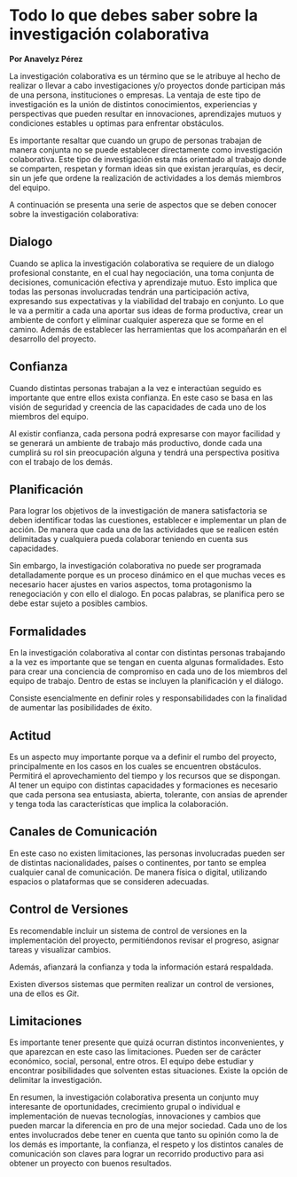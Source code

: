 # Todo lo que debes saber sobre la investigación colaborativa

**Por Anavelyz Pérez**

La investigación colaborativa es un término que se le atribuye al hecho de
realizar o llevar a cabo investigaciones y/o proyectos donde participan más de
una persona, instituciones o empresas. La ventaja de este tipo de investigación
es la unión de distintos conocimientos, experiencias y perspectivas que pueden
resultar en innovaciones, aprendizajes mutuos y condiciones estables u optimas
para enfrentar obstáculos.

Es importante resaltar que cuando un grupo de personas trabajan de manera
conjunta no se puede establecer directamente como investigación colaborativa.
Este tipo de investigación esta más orientado al trabajo donde se comparten,
respetan y forman ideas sin que existan jerarquías, es decir, sin un jefe que
ordene la realización de actividades a los demás miembros del equipo.

A continuación se presenta una serie de aspectos que se deben conocer sobre la
investigación colaborativa:

## Dialogo

Cuando se aplica la investigación colaborativa se requiere de un dialogo
profesional constante, en el cual hay negociación, una toma conjunta de
decisiones, comunicación efectiva y aprendizaje mutuo. Esto implica que todas
las personas involucradas tendrán una participación activa, expresando sus
expectativas y la viabilidad del trabajo en conjunto. Lo que le va a permitir a
cada una aportar sus ideas de forma productiva, crear un ambiente de confort y
eliminar cualquier aspereza que se forme en el camino. Además de establecer las
herramientas que los acompañarán en el desarrollo del proyecto.

## Confianza

Cuando distintas personas trabajan a la vez e interactúan seguido es importante
que entre ellos exista confianza. En este caso se basa en las visión de
seguridad y creencia de las capacidades de cada uno de los miembros del equipo.

Al existir confianza, cada persona podrá expresarse con mayor facilidad y se
generará un ambiente de trabajo más productivo, donde cada una cumplirá su rol
sin preocupación alguna y tendrá una perspectiva positiva con el trabajo de los
demás.

## Planificación

Para lograr los objetivos de la investigación de manera satisfactoria se deben
identificar todas las cuestiones, establecer e implementar un plan de acción. De
manera que cada una de las actividades que se realicen estén delimitadas y
cualquiera pueda colaborar teniendo en cuenta sus capacidades.

Sin embargo, la investigación colaborativa no puede ser programada
detalladamente porque es un proceso dinámico en el que muchas veces es necesario
hacer ajustes en varios aspectos, toma protagonismo la renegociación y con ello
el dialogo. En pocas palabras, se planifica pero se debe estar sujeto a posibles
cambios.

## Formalidades

En la investigación colaborativa al contar con distintas personas trabajando a
la vez es importante que se tengan en cuenta algunas formalidades. Esto para
crear una conciencia de compromiso en cada uno de los miembros del equipo de
trabajo. Dentro de estas se incluyen la planificación y el diálogo.

Consiste esencialmente en definir roles y responsabilidades con la finalidad de
aumentar las posibilidades de éxito.

## Actitud

Es un aspecto muy importante porque va a definir el rumbo del proyecto,
principalmente en los casos en los cuales se encuentren obstáculos. Permitirá el
aprovechamiento del tiempo y los recursos que se dispongan. Al tener un equipo
con distintas capacidades y formaciones es necesario que cada persona sea
entusiasta, abierta, tolerante, con ansias de aprender y tenga toda las
características que implica la colaboración.

## Canales de Comunicación

En este caso no existen limitaciones, las personas involucradas pueden ser de
distintas nacionalidades, países o continentes, por tanto se emplea cualquier
canal de comunicación. De manera física o digital, utilizando espacios o
plataformas que se consideren adecuadas.

## Control de Versiones

Es recomendable incluir un sistema de control de versiones en la implementación
del proyecto, permitiéndonos revisar el progreso, asignar tareas y visualizar
cambios.

Además, afianzará la confianza y toda la información estará respaldada.

Existen diversos sistemas que permiten realizar un control de versiones, una de
ellos es *Git*.

## Limitaciones

Es importante tener presente que quizá ocurran distintos inconvenientes, y que
aparezcan en este caso las limitaciones. Pueden ser de carácter económico,
social, personal, entre otros. El equipo debe estudiar y encontrar posibilidades
que solventen estas situaciones. Existe la opción de delimitar la investigación.

En resumen, la investigación colaborativa presenta un conjunto muy interesante de oportunidades,
crecimiento grupal o individual e implementación de nuevas tecnologías,
innovaciones y cambios que pueden marcar la diferencia en pro de una mejor
sociedad. Cada uno de los entes involucrados debe tener en cuenta que tanto su
opinión como la de los demás es importante, la confianza, el respeto y los
distintos canales de comunicación son claves para lograr un recorrido productivo
para asi obtener un proyecto con buenos resultados.
